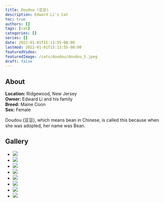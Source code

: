 ```yaml
---
title: Doudou (豆豆)
description: Edward Li's Cat
toc: true
authors: []
tags: [cat]
categories: []
series: []
date: 2022-01-01T15:13:55-08:00
lastmod: 2022-01-01T15:13:55-08:00
featuredVideo:
featuredImage: /cats/doudou/doudou_5.jpeg
draft: false
---
```


## About

**Location:** Ridgewood, New Jersey  
**Owner:** Edward Li and his family  
**Breed:** Maine Coon  
**Sex:** Female  

Doudou (豆豆), which means bean in Chinese, is called this because when she was adopted, her name was Bean. 

<head>
<link rel="stylesheet" href="/cats/collage.css">
</head>

## Gallery
<ul class="columns">
  <li class="item"><img src="/cats/doudou/doudou_5.jpeg"></li>
  <li class="item"><img src="/cats/doudou/doudou_1.jpeg"></li>
  <li class="item"><img src="/cats/doudou/doudou_3.jpeg"></li>
  <li class="item"><img src="/cats/doudou/doudou_5.jpeg"></li>
  <li class="item"><img src="/cats/doudou/doudou_2.jpeg"></li>
  <li class="item"><img src="/cats/doudou/doudou_4.jpeg"></li>
  <li class="item"><img src="/cats/doudou/doudou_6.jpeg"></li>
  <li class="item"><img src="/cats/doudou/doudou_7.jpeg"></li>
</ul>